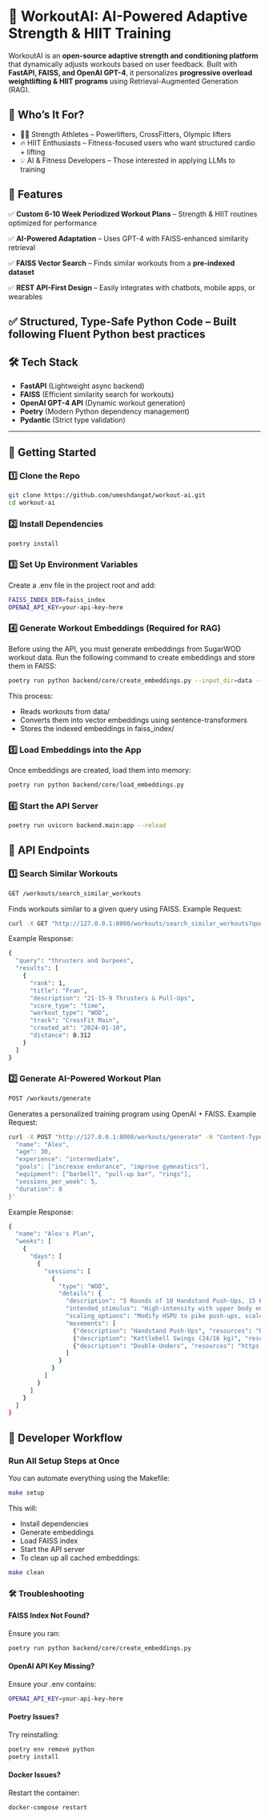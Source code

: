 # 🚀 WorkoutAI: AI-Powered Adaptive Strength & HIIT Training

WorkoutAI is an **open-source adaptive strength and conditioning platform** that dynamically adjusts workouts based on user feedback. Built with **FastAPI, FAISS, and OpenAI GPT-4**, it personalizes **progressive overload weightlifting & HIIT programs** using Retrieval-Augmented Generation (RAG).

## 👥 Who’s It For?
- 🏋️‍♂️ Strength Athletes – Powerlifters, CrossFitters, Olympic lifters
- 🔥 HIIT Enthusiasts – Fitness-focused users who want structured cardio + lifting
- 💡 AI & Fitness Developers – Those interested in applying LLMs to training

## **🔹 Features**
✅ **Custom 6-10 Week Periodized Workout Plans** – Strength & HIIT routines optimized for performance  

✅ **AI-Powered Adaptation** – Uses GPT-4 with FAISS-enhanced similarity retrieval

✅ **FAISS Vector Search** – Finds similar workouts from a **pre-indexed dataset**  

✅ **REST API-First Design** – Easily integrates with chatbots, mobile apps, or wearables  

✅ **Structured, Type-Safe Python Code** – Built following **Fluent Python** best practices
---

## **🛠 Tech Stack**
- **FastAPI** (Lightweight async backend)  
- **FAISS** (Efficient similarity search for workouts)
- **OpenAI GPT-4 API** (Dynamic workout generation)
- **Poetry** (Modern Python dependency management)  
- **Pydantic** (Strict type validation)  

---

## **🚀 Getting Started**
### **1️⃣ Clone the Repo**
```bash
git clone https://github.com/umeshdangat/workout-ai.git
cd workout-ai
```
### **2️⃣  Install Dependencies**
```bash
poetry install
```
### **3️⃣ Set Up Environment Variables**
Create a .env file in the project root and add:
```bash
FAISS_INDEX_DIR=faiss_index
OPENAI_API_KEY=your-api-key-here
```
### **4️⃣ Generate Workout Embeddings (Required for RAG)**
Before using the API, you must generate embeddings from SugarWOD workout data.
Run the following command to create embeddings and store them in FAISS:
```bash
poetry run python backend/core/create_embeddings.py --input_dir=data --output_dir=faiss_index --track_mapping=track_mapping.json
```
This process:
* Reads workouts from data/
* Converts them into vector embeddings using sentence-transformers
* Stores the indexed embeddings in faiss_index/

### **5️⃣ Load Embeddings into the App**
Once embeddings are created, load them into memory:
```bash
poetry run python backend/core/load_embeddings.py
```
### 6️⃣ Start the API Server
```bash
poetry run uvicorn backend.main:app --reload
```


## 📡 API Endpoints

### 1️⃣ Search Similar Workouts
```bash
GET /workouts/search_similar_workouts
```
Finds workouts similar to a given query using FAISS. Example Request:
```bash
curl -X GET "http://127.0.0.1:8000/workouts/search_similar_workouts?query=thrusters%20and%20burpees&top_k=5"
```
Example Response:
```bash
{
  "query": "thrusters and burpees",
  "results": [
    {
      "rank": 1,
      "title": "Fran",
      "description": "21-15-9 Thrusters & Pull-Ups",
      "score_type": "time",
      "workout_type": "WOD",
      "track": "CrossFit Main",
      "created_at": "2024-01-10",
      "distance": 0.312
    }
  ]
}
```

### 2️⃣ Generate AI-Powered Workout Plan
```bash
POST /workouts/generate
```
Generates a personalized training program using OpenAI + FAISS. Example Request:
```bash
curl -X POST "http://127.0.0.1:8000/workouts/generate" -H "Content-Type: application/json" -d '{
  "name": "Alex",
  "age": 30,
  "experience": "intermediate",
  "goals": ["increase endurance", "improve gymnastics"],
  "equipment": ["barbell", "pull-up bar", "rings"],
  "sessions_per_week": 5,
  "duration": 8
}'
```
Example Response:
```bash
{
  "name": "Alex's Plan",
  "weeks": [
    {
      "days": [
        {
          "sessions": [
            {
              "type": "WOD",
              "details": {
                "description": "5 Rounds of 10 Handstand Push-Ups, 15 KB Swings, 20 Double Unders",
                "intended_stimulus": "High-intensity with upper body endurance",
                "scaling_options": "Modify HSPU to pike push-ups, scale KB weight",
                "movements": [
                  {"description": "Handstand Push-Ups", "resources": "https://link.to/hspu"},
                  {"description": "Kettlebell Swings (24/16 kg)", "resources": "https://link.to/kbswings"},
                  {"description": "Double-Unders", "resources": "https://link.to/doubleunders"}
                ]
              }
            }
          ]
        }
      ]
    }
  ]
}
```

## 📂 Developer Workflow
### Run All Setup Steps at Once
You can automate everything using the Makefile:
```bash
make setup
```
This will:
- Install dependencies
- Generate embeddings
- Load FAISS index
- Start the API server
- To clean up all cached embeddings:
```bash
make clean
```

### 🛠 Troubleshooting
#### FAISS Index Not Found?
Ensure you ran:
```bash
poetry run python backend/core/create_embeddings.py
```

#### OpenAI API Key Missing?
Ensure your .env contains:
```bash
OPENAI_API_KEY=your-api-key-here
```

#### Poetry Issues?
Try reinstalling:
```bash
poetry env remove python
poetry install
```

#### Docker Issues?
Restart the container:
```bash
docker-compose restart
```